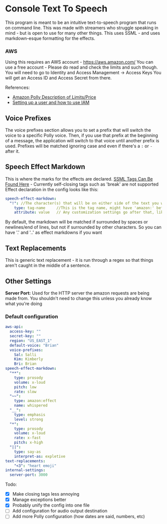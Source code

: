 # Console Text To Speech
This program is meant to be an intuitive text-to-speech program that runs on command line. 
  This was made with streamers who struggle speaking in mind - but is open to use for many other things.
  This uses SSML - and uses markdown-esque formatting for the effects.

### AWS
Using this requires an AWS account - https://aws.amazon.com/
You can use a free account - Please do read and check the limits and such though.
You will need to go to Identity and Access Management -> Access Keys
You will get an Access ID and Access Secret from there.

References:
- [Amazon Polly Description of Limits/Price](https://aws.amazon.com/polly/pricing/)
- [Setting up a user and how to use IAM](https://docs.aws.amazon.com/signer/latest/developerguide/iam-setup.html)

## Voice Prefixes

The voice prefixes section allows you to set a prefix that will switch the voice to a specific Polly voice.
Then, if you use that prefix at the beginning of a message, the application will switch to that voice until another prefix is used. 
Prefixes will be matched ignoring case and even if there's a `:` or `-` after it.

## Speech Effect Markdown

This is where the marks for the effects are declared. [SSML Tags Can Be Found Here](https://docs.aws.amazon.com/polly/latest/dg/supportedtags.html) - Currently self-closing tags such as 'break' are not supported
Effect declaration in the config looks like this:

```yml
speech-effect-markdown:
  "!": //The character(s) that will be on either side of the text you want the effect to be used on
    type: tag-name     //This is the tag name, might have 'amazon:' before it
    attribute: value   // Any customization settings go after that, like "volume" and "loud"
```

By default, the markdown will be matched if surrounded by spaces or newlines/end of lines, but not if surrounded by other characters. 
So you can have '.' and '..' as effect markdowns if you want


## Text Replacements

This is generic text replacement - it is run through a regex so that things aren't caught in the middle of a sentence. 

## Other Settings

**Server Port:**
Used for the HTTP server the amazon requests are being made from. You shouldn't need to change this unless you already know what you're doing

### Default configuration

```yml
aws-api:
  access-key: ""
  secret-key: ""
  region: "US_EAST_1"
  default-voice: "Brian"
  voice-prefixes:
    Sal: Salli
    Kim: Kimberly
    Bri: Brian
speech-effect-markdown:
  "**":
    type: prosody
    volume: x-loud
    pitch: low
    rate: slow
  "~~":
    type: amazon:effect
    name: whispered
  "__":
    type: emphasis
    level: strong
  "*":
    type: prosody
    volume: x-loud
    rate: x-fast
    pitch: x-high
  "||":
    type: say-as
    interpret-as: expletive
text-replacements:
    "<3": "heart emoji"
internal-settings:
  server-port: 3000

```

Todo:

- [x] Make closing tags less annoying
- [x] Manage exceptions better
- [x] Probably unify the config into one file
- [ ] Add configuration for audio output destination
- [ ] Add more Polly configuration (how dates are said, numbers, etc)

